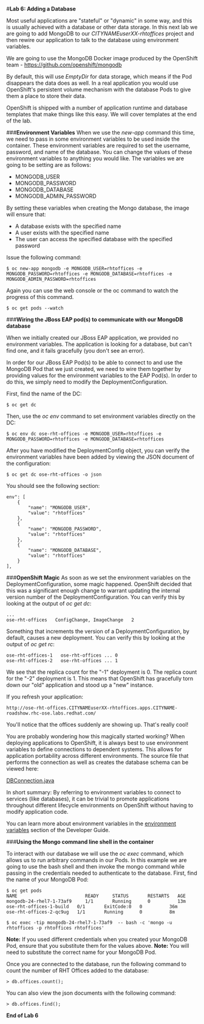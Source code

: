 #**Lab 6: Adding a Database**

Most useful applications are "stateful" or "dynamic" in some way, and this is
usually achieved with a database or other data storage. In this next lab we are
going to add MongoDB to our *CITYNAMEuserXX-rhtoffices* project and then rewire our
application to talk to the database using environment variables.

We are going to use the MongoDB Docker image produced by the OpenShift team -
https://github.com/openshift/mongodb

By default, this will use *EmptyDir* for data storage, which means if the Pod
disappears the data does as well. In a real application you would use
OpenShift's persistent volume mechanism with the database Pods to give them a
place to store their data. 

OpenShift is shipped with a number of application runtime and database templates
that make things like this easy. We will cover templates at the end of the lab.

###**Environment Variables**
When we use the *new-app* command this time, we need to pass in some environment
variables to be used inside the container. These environment variables are
required to set the username, password, and name of the database. You can change
the values of these environment variables to anything you would like.  The
variables we are going to be setting are as follows:

- MONGODB_USER
- MONGODB_PASSWORD
- MONGODB_DATABASE
- MONGODB_ADMIN_PASSWORD

By setting these variables when creating the Mongo database, the image will
ensure that:

- A database exists with the specified name
- A user exists with the specified name
- The user can access the specified database with the specified password

Issue the following command:

	$ oc new-app mongodb -e MONGODB_USER=rhtoffices -e MONGODB_PASSWORD=rhtoffices -e MONGODB_DATABASE=rhtoffices -e MONGODB_ADMIN_PASSWORD=rhtoffices

Again you can use the web console or the oc command to watch the progress of this command.

	$ oc get pods --watch

###**Wiring the JBoss EAP pod(s) to communicate with our MongoDB database**

When we initially created our JBoss EAP application, we provided no environment
variables. The application is looking for a database, but can't find one, and it
fails gracefully (you don't see an error).

In order for our JBoss EAP Pod(s) to be able to connect to and use the MongoDB
Pod that we just created, we need to wire them together by providing values for
the environment variables to the EAP Pod(s).  In order to do this, we simply
need to modify the DeploymentConfiguration.

First, find the name of the DC:

	$ oc get dc

Then, use the *oc env* command to set environment variables directly on the DC:

	$ oc env dc ose-rht-offices -e MONGODB_USER=rhtoffices -e MONGODB_PASSWORD=rhtoffices -e MONGODB_DATABASE=rhtoffices

After you have modified the DeploymentConfig object, you can verify the environment variables have been added by viewing the JSON document of the configuration:

	$ oc get dc ose-rht-offices -o json

You should see the following section:

	env": [
		{
			"name": "MONGODB_USER",
			"value": "rhtoffices"
		},
		{
			"name": "MONGODB_PASSWORD",
			"value": "rhtoffices"
		},
		{
			"name": "MONGODB_DATABASE",
			"value": "rhtoffices"
		}
	],

###**OpenShift Magic**
As soon as we set the environment variables on the DeploymentConfiguration, some
magic happened. OpenShift decided that this was a significant enough change to
warrant updating the internal version number of the DeploymentConfiguration. You
can verify this by looking at the output of *oc get dc*:

    ...
    ose-rht-offices   ConfigChange, ImageChange   2

Something that increments the version of a DeploymentConfiguration, by default,
causes a new deployment. You can verify this by looking at the output of *oc get
rc*:

    ose-rht-offices-1   ose-rht-offices ... 0
    ose-rht-offices-2   ose-rht-offices ... 1

We see that the replica count for the "-1" deployment is 0. The replica count
for the "-2" deployment is 1. This means that OpenShift has gracefully torn down
our "old" application and stood up a "new" instance.

If you refresh your application:

    http://ose-rht-offices.CITYNAMEuserXX-rhtoffices.apps.CITYNAME-roadshow.rhc-ose.labs.redhat.com/

You'll notice that the offices suddenly are showing up. That's really cool!

You are probably wondering how this magically started working?  When deploying
applications to OpenShift, it is always best to use environment variables to
define connections to dependent systems.  This allows for application
portability across different environments.  The source file that performs the
connection as well as creates the database schema can be viewed here:

[DBConnection.java](https://github.com/sabre1041/ose-rht-offices/blob/master/src/main/java/com/redhat/openshift/rhtoffices/mongo/DBConnection.java)

In short summary: By referring to environment variables to connect to services
(like databases), it can be trivial to promote applications throughout different
lifecycle environments on OpenShift without having to modify application code.

You can learn more about environment variables in the [environment
variables](https://docs.openshift.com/enterprise/3.1/dev_guide/environment_variables.html)
section of the Developer Guide.

###**Using the Mongo command line shell in the container**

To interact with our database we will use the *oc exec* command, which allows us
to run arbitrary commands in our Pods. In this example we are going to use the
bash shell and then invoke the mongo command while passing in the credentials
needed to authenticate to the database. First, find the name of your MongoDB
Pod:

    $ oc get pods
    NAME                         READY     STATUS       RESTARTS   AGE
    mongodb-24-rhel7-1-73af9     1/1       Running      0          13m
    ose-rht-offices-1-build   0/1       ExitCode:0   0          36m
    ose-rht-offices-2-qc9ug   1/1       Running      0          8m

    $ oc exec -tip mongodb-24-rhel7-1-73af9  -- bash -c 'mongo -u rhtoffices -p rhtoffices rhtoffices'

**Note:** If you used different credentials when you created your MongoDB Pod, ensure that you substitute them for the values above.
**Note:** You will need to substitute the correct name for your MongoDB Pod.

Once you are connected to the database, run the following command to count the number of RHT Offices added to the database:

	> db.offices.count();

You can also view the json documents with the following command:

	> db.offices.find();

**End of Lab 6**